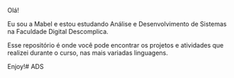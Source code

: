Olá! 

Eu sou a Mabel e estou estudando Análise e Desenvolvimento de Sistemas na Faculdade Digital Descomplica. 

Esse repositório é onde você pode encontrar os projetos e atividades que realizei durante o curso, nas mais variadas linguagens.

Enjoy!# ADS

